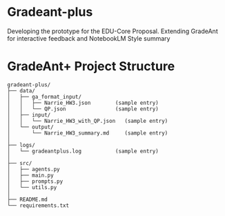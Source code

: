 # Gradeant-plus
Developing the prototype for the EDU-Core Proposal.
Extending GradeAnt for interactive feedback and NotebookLM Style summary

# GradeAnt+ Project Structure

```
gradeant-plus/
├── data/
│   ├── ga_format_input/
│   │   ├── Narrie_HW3.json        (sample entry)
│   │   └── QP.json                (sample entry)
│   ├── input/
│   │   └── Narrie_HW3_with_QP.json   (sample entry)
│   └── output/
│       └── Narrie_HW3_summary.md     (sample entry)
│
├── logs/
│   └── gradeantplus.log           (sample entry)
│
├── src/
│   ├── agents.py
│   ├── main.py
│   ├── prompts.py
│   └── utils.py
│
├── README.md
└── requirements.txt
```
